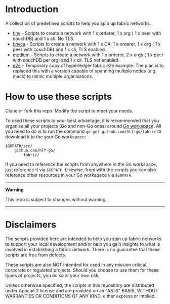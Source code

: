 # Introduction

A collection of predefined scripts to help you spin up fabric networks.

* [tiny](./tiny) - Scripts to create a network with 1 x orderer, 1 x org ( 1 x peer with couchDB)  and 1 x cli. No TLS.
* [tinyca](./tinyca) - Scripts to create a network with 1 x CA, 1 x orderer, 1 x org ( 1 x peer with couchDB) and 1 x cli, TLS enabled.
* [medium](./medium) - Scripts to create a network with 1 x orderer, 2 x orgs ( 1 x peer with couchDB per org) and 1 x cli. TLS not enabled.
* [e2e](./e2e) - Temporary copy of hyperledger fabric e2e example. The plan is to replaced this with a version capable of spanning multiple nodes (e.g. macs) to mimic multiple organisations.
 

# How to use these scripts

Clone or fork this repo. Modify the script to meet your needs.

To used these scripts to your best advantage, it is recommended that you organise all your projects (Go and non-Go ones) around [Go workspace](https://golang.org/doc/code.html#Organization). All you need to do is to run the command `go get github.com/hlf-go/fabric` to download it to the your Go workspace:

```
$GOPATH/src/
    github.com/hlf-go/
        fabric/
```

If you need to reference the scripts from anywhere in the Go workspace, just reference it via `$GOPATH`. Likewise, from with the scripts you can also reference other resources in your Go workspace via `$GOPATH`.

<hr>

<b> Warning </b>

This repo is subject to changes without warning.

<hr>


# Disclaimers

The scripts provided here are intended to help you spin up fabric networks to support your local development and/or help you gain insights to what is involved in establishing a fabric network. There is no guarantee that these scripts are free from defects. 

These scripts are also NOT intended for used in any mission critical, corporate or regulated projects. Should you choose to use them for these types of projects, you do so at your own risk.

Unless otherwise specified, the scripts in this repository are distributed under Apache 2 license and are provided on an "AS IS" BASIS, WITHOUT WARRANTIES OR CONDITIONS OF ANY KIND, either express or implied.